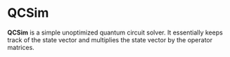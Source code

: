 # QCSim
**QCSim** is a simple unoptimized quantum circuit solver. It essentially keeps track of the state vector and multiplies the state vector by the operator matrices.